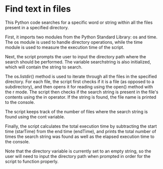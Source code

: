 # Find text in files
This Python code searches for a specific word or string within all the files present in a specified directory.

First, it imports two modules from the Python Standard Library: os and time. The os module is used to handle directory operations, while the time module is used to measure the execution time of the script.

Next, the script prompts the user to input the directory path where the search should be performed. The variable searchstring is also initialized, which will contain the string to search.

The os.listdir() method is used to iterate through all the files in the specified directory. For each file, the script first checks if it is a file (as opposed to a subdirectory), and then opens it for reading using the open() method with the r mode. The script then checks if the search string is present in the file's contents using the in operator. If the string is found, the file name is printed to the console.

The script keeps track of the number of files where the search string is found using the cont variable.

Finally, the script calculates the total execution time by subtracting the start time (starTime) from the end time (endTime), and prints the total number of times the search string was found as well as the elapsed execution time to the console.

Note that the directory variable is currently set to an empty string, so the user will need to input the directory path when prompted in order for the script to function properly.
